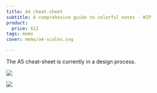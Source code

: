 ```yaml
---
title: A4 cheat-sheet
subtitle: A comprehesive guide to colorful notes - WIP
product:
  price: $12
tags: memo
cover: memo/a4-scales.svg

---
```


The A5 cheat-sheet is currently in a design process.

![](/media/memo/a4-scales.svg)

![](/media/memo/a4-circle.svg)